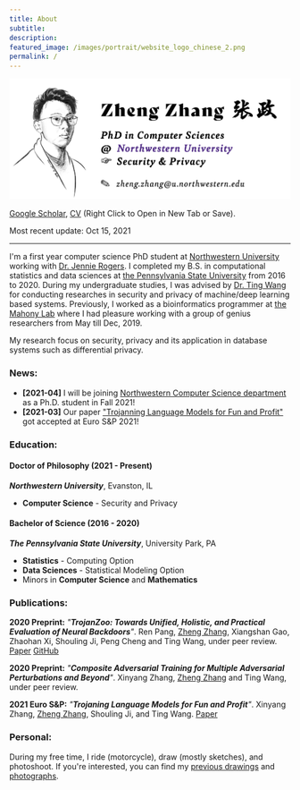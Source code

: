 ```yaml
---
title: About
subtitle: 
description:
featured_image: /images/portrait/website_logo_chinese_2.png
permalink: / 
---
```


<img src="/images/about/banner_zheng.png" alt="drawing" width="800"/>
<!-- ![](images/about/banner_zheng.png) -->

<!-- ![](images/about/nu-email.png){: .align-left height="40%" width="40%"} -->
<!-- * zhengzhangedu@gmail.com (preferred) -->

<!-- <a href="documents/zheng_zhang_cv.pdf" download class="button">Curriculum Vitae</a> &nbsp; Most recent update: Oct 29, 2019 -->
[Google Scholar](https://scholar.google.com/citations?user=oSfFnawAAAAJ&hl=en&authuser=1),  [CV](documents/zheng_zhang_cv.pdf) (Right Click to Open in New Tab or Save).

Most recent update: Oct 15, 2021

---

I'm a first year computer science PhD student at [Northwestern University](https://www.mccormick.northwestern.edu/computer-science/) working with [Dr. Jennie Rogers](http://users.eecs.northwestern.edu/~jennie/). I completed my B.S. in computational statistics and data sciences at [the Pennsylvania State University](https://www.psu.edu/) from 2016 to 2020. During my undergraduate studies, I was advised by [Dr. Ting Wang](https://www.alpslab.ai/) for conducting researches in security and privacy of machine/deep learning based systems. Previously, I worked as a bioinformatics programmer at [the Mahony Lab](http://mahonylab.org/) where I had pleasure working with a group of genius researchers from May till Dec, 2019.  

<!-- My research focus on deep learning security & privacy, more specifically the backdoor attack and defense in deep learning based systems. My other interests are social computing, differential privacy as well as its applications.  -->
My research focus on security, privacy and its application in database systems such as differential privacy.

### News: 

* **[2021-04]** I will be joining [Northwestern Computer Science department](https://www.mccormick.northwestern.edu/computer-science/) as a Ph.D. student in Fall 2021! 
* **[2021-03]** Our paper ["Trojanning Language Models for Fun and Profit"](https://arxiv.org/abs/2008.00312) got accepted at Euro S&P 2021! 

### Education: 

#### Doctor of Philosophy (2021 - Present)
***Northwestern University***, Evanston, IL
* **Computer Science** - Security and Privacy

#### Bachelor of Science (2016 - 2020)
<!-- <img src="images/about/psu-logo-pennstate.png" class="align-left" width="200"/>  -->

<!-- ![](images/about/psu-logo-pennstate.png){: .align-left; height="25%" width="25%"} -->

***The Pennsylvania State University***, University Park, PA 

<!-- ![](images/about/psu-logo-pennstate.png){: .align-left; height="25%" width="25%"} -->

* **Statistics** - Computing Option
* **Data Sciences** - Statistical Modeling Option
* Minors in **Computer Science** and **Mathematics**

### Publications: 

**2020 Preprint:** *"**TrojanZoo: Towards Unified, Holistic, and Practical Evaluation of Neural Backdoors**"*. Ren Pang, <ins>Zheng Zhang</ins>, Xiangshan Gao, Zhaohan Xi, Shouling Ji, Peng Cheng and Ting Wang, under peer review. [Paper](https://arxiv.org/abs/2012.09302) [GitHub](https://github.com/ain-soph/trojanzoo)

**2020 Preprint:** *"**Composite Adversarial Training for Multiple Adversarial Perturbations and Beyond**"*. Xinyang Zhang, <ins>Zheng Zhang</ins> and Ting Wang, under peer review. 

**2021 Euro S&P:** *"**Trojaning Language Models for Fun and Profit**"*. Xinyang Zhang, <ins>Zheng Zhang</ins>, Shouling Ji, and Ting Wang. [Paper](https://arxiv.org/abs/2008.00312)

### Personal: 

During my free time, I ride (motorcycle), draw (mostly sketches), and photoshoot. If you're interested, you can find my [previous drawings](arts) and [photographs](photographs).


<!-- ### Research Experience: 

**Undergraduate Researcher** at *the Mahony Lab*. &nbsp; May 2019 - Present  
Advisor: Dr. Shaun Mahony

* Participated in the ENCODE Imputation Challenge for imputing missing genomes. 
* We are currently developing a computational method which integrates teh XGBoost and IDEAS Epigenome Annotation System for imputing the biochemical data associated with functinoal genome elements. 

### Professional Experience: 

**Entry Analyst Intern** at *Beijing JAYA Technology co., Ltd. Jun 2017 - Sep 2017

* Crawled and collected the public-available financial data published on over five companies' annual report. 
* Visualized and analyzed the data extensively using R and Python. 

### Achievements: 

* Runner Up of AccuWeather's Challenge during HackPSU 2018. 
* Finalist and Best Visualization Award of DataFest 2019 held by American Statistical Association. 
* Dean's List - 2017, 2018, 2019 -->